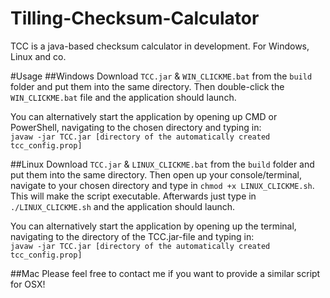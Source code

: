 # Tilling-Checksum-Calculator
TCC is a java-based checksum calculator in development. For Windows, Linux and co.

#Usage
##Windows
Download `TCC.jar` & `WIN_CLICKME.bat` from the `build` folder and put them into the same directory.
Then double-click the `WIN_CLICKME.bat` file and the application should launch.

You can alternatively start the application by opening up CMD or PowerShell, navigating to the chosen directory and typing in:<br>
`javaw -jar TCC.jar [directory of the automatically created tcc_config.prop]`

##Linux
Download `TCC.jar` & `LINUX_CLICKME.bat` from the `build` folder and put them into the same directory.
Then open up your console/terminal, navigate to your chosen directory and type in `chmod +x LINUX_CLICKME.sh`.
This will make the script executable. Afterwards just type in `./LINUX_CLICKME.sh` and the application should launch.

You can alternatively start the application by opening up the terminal, navigating to the directory of the
TCC.jar-file and typing in:<br>
`javaw -jar TCC.jar [directory of the automatically created tcc_config.prop]`

##Mac
Please feel free to contact me if you want to provide a similar script for OSX!
